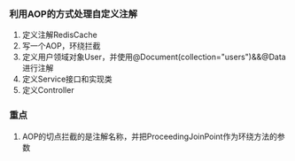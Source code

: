 ### 利用AOP的方式处理自定义注解
1. 定义注解RedisCache
2. 写一个AOP，环绕拦截
3. 定义用户领域对象User，并使用@Document(collection="users")&&@Data进行注解
4. 定义Service接口和实现类
5. 定义Controller

### 重点
1. AOP的切点拦截的是注解名称，并把ProceedingJoinPoint作为环绕方法的参数
